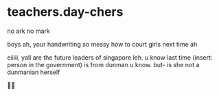 # teachers.day-chers
no ark no mark

boys ah, your handwriting so messy how to court girls next time ah

eiiiii, yall are the future leaders of singapore leh. u know last time (insert: person in the government) is from dunman u know.
but- is she not a dunmanian herself

:potato::cheese:
